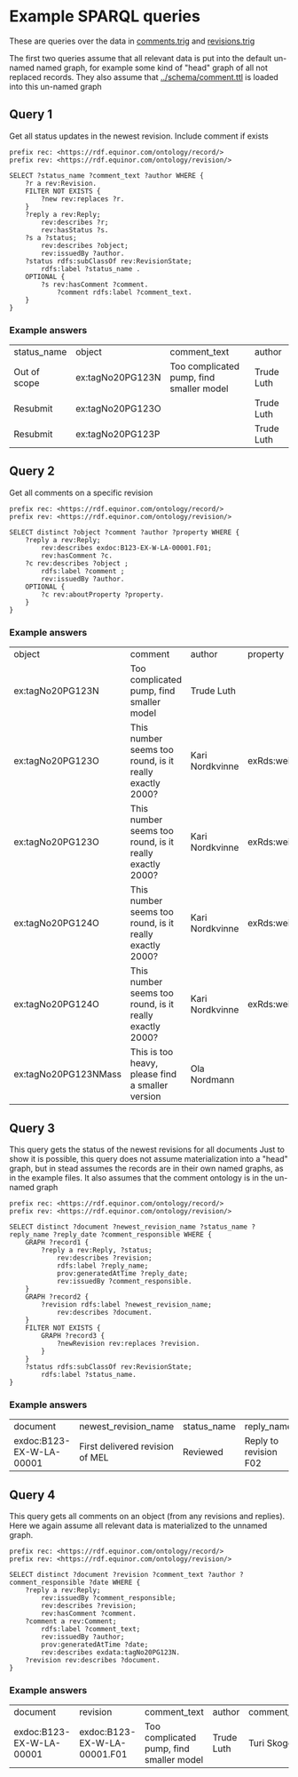 # Example SPARQL queries
These are queries over the data in [comments.trig]() and [revisions.trig]()

The first two queries assume that all relevant data is put into the default un-named named graph, for example some kind of "head" graph of all not replaced records. 
They also assume that [../schema/comment.ttl]() is loaded into this un-named graph

## Query 1
Get all status updates in the newest revision. Include comment if exists
```sparql
prefix rec: <https://rdf.equinor.com/ontology/record/>
prefix rev: <https://rdf.equinor.com/ontology/revision/>

SELECT ?status_name ?comment_text ?author WHERE {
    ?r a rev:Revision.
    FILTER NOT EXISTS {
        ?new rev:replaces ?r.
    }
    ?reply a rev:Reply;
        rev:describes ?r;
        rev:hasStatus ?s.
    ?s a ?status;
        rev:describes ?object;
        rev:issuedBy ?author.
    ?status rdfs:subClassOf rev:RevisionState;
        rdfs:label ?status_name .
    OPTIONAL {
        ?s rev:hasComment ?comment.
            ?comment rdfs:label ?comment_text.
    }
}
```
### Example answers
<table>
<tr><td>status_name	   </td><td> object	      </td><td>      comment_text	                 </td><td>           author
<tr><td>Out of scope	</td><td> ex:tagNo20PG123N</td><td>	Too complicated pump, find smaller model	</td><td>Trude Luth
<tr><td>Resubmit	</td><td>    ex:tagNo20PG123O	</td><td>	                                    </td><td>    Trude Luth
<tr><td>Resubmit	</td><td>    ex:tagNo20PG123P	</td><td>	                                    </td><td>    Trude Luth
</td></tr></table>

## Query 2
 Get all comments on a specific revision

```sparql
prefix rec: <https://rdf.equinor.com/ontology/record/>
prefix rev: <https://rdf.equinor.com/ontology/revision/>

SELECT distinct ?object ?comment ?author ?property WHERE {
    ?reply a rev:Reply;
        rev:describes exdoc:B123-EX-W-LA-00001.F01;
        rev:hasComment ?c.
    ?c rev:describes ?object ;
        rdfs:label ?comment ;
        rev:issuedBy ?author.
    OPTIONAL {
        ?c rev:aboutProperty ?property.
    }
}
```

### Example answers 
<table>
<tr>
<td>object	     </td><td>           comment	                                  </td><td>                   author	     </td><td>   property
</tr>
<tr>
<td>ex:tagNo20PG123N</td><td>	    Too complicated pump, find smaller model	        </td><td>         Trude Luth
</tr>
<tr>
<td>ex:tagNo20PG123O</td><td>	    This number seems too round, is it really exactly 2000?</td><td>	Kari Nordkvinne	  </td><td>  exRds:weight_in_kgs
</tr>
<tr>
<td>ex:tagNo20PG123O	    </td><td>This number seems too round, is it really exactly 2000?</td><td>	Kari Nordkvinne	 </td><td>   exRds:weight_in_tons
</tr>
<tr>
<td>ex:tagNo20PG124O</td><td>	    This number seems too round, is it really exactly 2000?</td><td>	Kari Nordkvinne	 </td><td>   exRds:weight_in_kgs
</tr>
<tr>
<td>ex:tagNo20PG124O	  </td><td>  This number seems too round, is it really exactly 2000?</td><td>	Kari Nordkvinne	  </td><td>  exRds:weight_in_tons
</tr>
<tr>
<td>ex:tagNo20PG123NMass</td><td>	This is too heavy, please find a smaller version	   </td><td>      Ola Nordmann
</tr>
</table>


## Query 3
This query gets the status of the newest revisions for all documents
Just to show it is possible, this query does not assume materialization into a "head" graph, but in stead assumes the records are in their own named graphs, as in the example files.
It also assumes that the comment ontology is in the un-named graph

```sparql
prefix rec: <https://rdf.equinor.com/ontology/record/>
prefix rev: <https://rdf.equinor.com/ontology/revision/>

SELECT distinct ?document ?newest_revision_name ?status_name ?reply_name ?reply_date ?comment_responsible WHERE {
    GRAPH ?record1 {
        ?reply a rev:Reply, ?status;
            rev:describes ?revision;
            rdfs:label ?reply_name;
            prov:generatedAtTime ?reply_date;
            rev:issuedBy ?comment_responsible.
    }
    GRAPH ?record2 {
        ?revision rdfs:label ?newest_revision_name;
            rev:describes ?document.
    }
    FILTER NOT EXISTS {
        GRAPH ?record3 {
            ?newRevision rev:replaces ?revision.
        }
    }
    ?status rdfs:subClassOf rev:RevisionState;
        rdfs:label ?status_name.
}
```
### Example answers
<table>
<tr>
<td>document</td>	<td>newest_revision_name</td> 	<td>status_name</td>	<td>reply_name</td><td>reply_date</td>	<td>comment_responsible</td>
</tr>
<tr>
<td> exdoc:B123-EX-W-LA-00001</td>	<td>First delivered revision of MEL</td>	<td>Reviewed</td>	<td>Reply to revision F02</td>	<td>2023-06-15</td>	<td>Turi Skogen</td>
</tr>
</table>


## Query 4
This query gets all comments on an object (from any revisions and replies). Here we again assume all relevant data is materialized to the unnamed graph. 

```sparql
prefix rec: <https://rdf.equinor.com/ontology/record/>
prefix rev: <https://rdf.equinor.com/ontology/revision/>

SELECT distinct ?document ?revision ?comment_text ?author ?comment_responsible ?date WHERE {
    ?reply a rev:Reply;
        rev:issuedBy ?comment_responsible;
        rev:describes ?revision;
        rev:hasComment ?comment.
    ?comment a rev:Comment;
        rdfs:label ?comment_text;
        rev:issuedBy ?author;
        prov:generatedAtTime ?date;
        rev:describes exdata:tagNo20PG123N.
    ?revision rev:describes ?document.
}
```
### Example answers
<table>
<tr>
<td>document</td>	<td>revision</td> 	<td>comment_text</td>	<td>author</td>	<td>comment_responsible</td><td>date</td>
</tr>
<tr>
<td> exdoc:B123-EX-W-LA-00001</td>	<td>exdoc:B123-EX-W-LA-00001.F01</td>	<td>Too complicated pump, find smaller model</td>	<td>Trude Luth</td>		<td>Turi Skogen</td> <td>2023-06-15</td>
</tr>
</table>